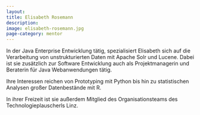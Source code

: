 ```yaml
---
layout:
title: Elisabeth Rosemann
description: 
image: elisabeth-rosemann.jpg
page-category: mentor
---
```


In der Java Enterprise Entwicklung tätig, spezialisiert Elisabeth sich auf die Verarbeitung von unstrukturierten Daten mit Apache Solr und Lucene. Dabei ist sie zusätzlich zur Software Entwicklung auch als Projektmanagerin und Beraterin für Java Webanwendungen tätig.

Ihre Interessen reichen von Prototyping mit Python bis hin zu statistischen Analysen großer Datenbestände mit R.

In ihrer Freizeit ist sie außerdem Mitglied des Organisationsteams des Technologieplauscherls Linz.

